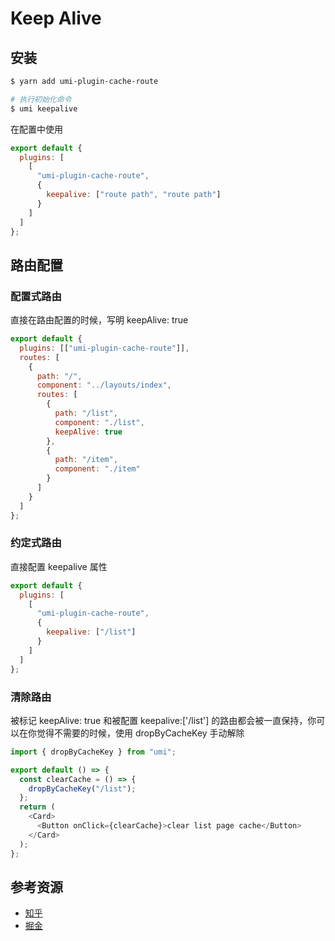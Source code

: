 # Keep Alive

## 安装

```bash
$ yarn add umi-plugin-cache-route

# 执行初始化命令
$ umi keepalive
```

在配置中使用

```js
export default {
  plugins: [
    [
      "umi-plugin-cache-route",
      {
        keepalive: ["route path", "route path"]
      }
    ]
  ]
};
```

## 路由配置

### 配置式路由

直接在路由配置的时候，写明 keepAlive: true

```js
export default {
  plugins: [["umi-plugin-cache-route"]],
  routes: [
    {
      path: "/",
      component: "../layouts/index",
      routes: [
        {
          path: "/list",
          component: "./list",
          keepAlive: true
        },
        {
          path: "/item",
          component: "./item"
        }
      ]
    }
  ]
};
```

### 约定式路由

直接配置 keepalive 属性

```js
export default {
  plugins: [
    [
      "umi-plugin-cache-route",
      {
        keepalive: ["/list"]
      }
    ]
  ]
};
```

### 清除路由

被标记 keepAlive: true 和被配置 keepalive:['/list'] 的路由都会被一直保持，你可以在你觉得不需要的时候，使用 dropByCacheKey 手动解除

```js
import { dropByCacheKey } from "umi";

export default () => {
  const clearCache = () => {
    dropByCacheKey("/list");
  };
  return (
    <Card>
      <Button onClick={clearCache}>clear list page cache</Button>
    </Card>
  );
};
```

## 参考资源

- [知乎](https://zhuanlan.zhihu.com/p/82700889)
- [掘金](https://juejin.im/post/5d7edee9f265da03a9506701)
